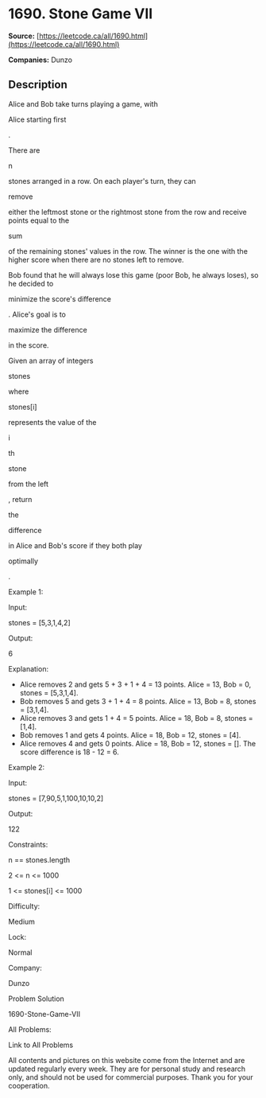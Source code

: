 # 1690. Stone Game VII

**Source:** [https://leetcode.ca/all/1690.html](https://leetcode.ca/all/1690.html)

**Companies:** Dunzo

## Description

Alice and Bob take turns playing a game, with

Alice starting first

.

There are

n

stones arranged in a row. On each player's turn, they can

remove

either the leftmost stone or the rightmost stone from the
                row and receive points equal to the

sum

of the remaining stones'
                values in the row. The winner is the one with the higher score when there are no
                stones left to remove.

Bob found that he will always lose this game (poor Bob, he always loses), so he
                decided to

minimize the score's difference

. Alice's goal is to

maximize the difference

in the score.

Given an array of integers

stones

where

stones[i]

represents the value of the

i

th

stone

from the
                    left

, return

the

difference

in Alice and Bob's
                    score if they both play

optimally

.

Example 1:

Input:

stones = [5,3,1,4,2]

Output:

6

Explanation:

- Alice removes 2 and gets 5 + 3 + 1 + 4 = 13 points. Alice = 13, Bob = 0, stones = [5,3,1,4].
- Bob removes 5 and gets 3 + 1 + 4 = 8 points. Alice = 13, Bob = 8, stones = [3,1,4].
- Alice removes 3 and gets 1 + 4 = 5 points. Alice = 18, Bob = 8, stones = [1,4].
- Bob removes 1 and gets 4 points. Alice = 18, Bob = 12, stones = [4].
- Alice removes 4 and gets 0 points. Alice = 18, Bob = 12, stones = [].
The score difference is 18 - 12 = 6.

Example 2:

Input:

stones = [7,90,5,1,100,10,10,2]

Output:

122

Constraints:

n == stones.length

2 <= n <= 1000

1 <= stones[i] <= 1000

Difficulty:

Medium

Lock:

Normal

Company:

Dunzo

Problem Solution

1690-Stone-Game-VII

All Problems:

Link to All Problems

All contents and pictures on this website come from the Internet and are updated regularly every week. They are for personal study and research only, and should not be used for commercial purposes. Thank you for your cooperation.

